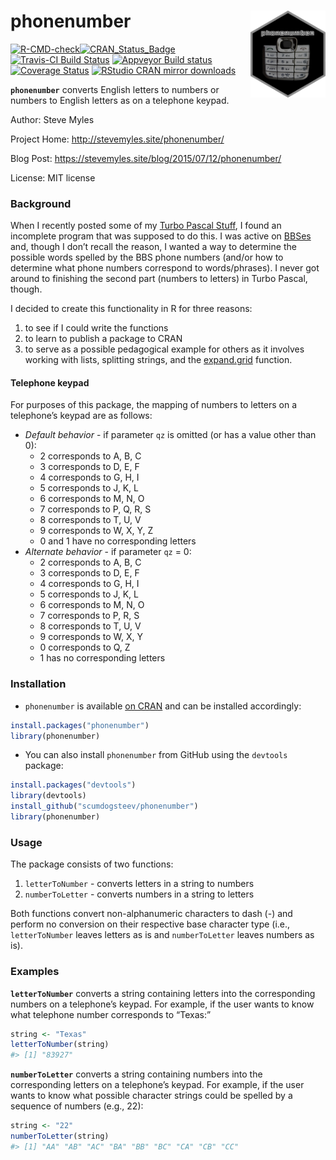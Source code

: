 
<!-- README.md is generated from README.Rmd. Please edit that file -->

# phonenumber <img src="man/figures/logo.png" align="right" height="139" />

<!-- badges: start -->

[![R-CMD-check](https://github.com/scumdogsteev/phonenumber/workflows/R-CMD-check/badge.svg)](https://github.com/scumdogsteev/phonenumber/actions)[![CRAN\_Status\_Badge](http://www.r-pkg.org/badges/version/phonenumber)](http://cran.r-project.org/package=phonenumber)
[![Travis-CI Build
Status](https://travis-ci.org/scumdogsteev/phonenumber.svg?branch=master)](https://travis-ci.org/scumdogsteev/phonenumber)
[![Appveyor Build
status](https://ci.appveyor.com/api/projects/status/f9cm5ixhl4934dck?svg=true)](https://ci.appveyor.com/project/scumdogsteev/phonenumber)
[![Coverage
Status](https://coveralls.io/repos/scumdogsteev/phonenumber/badge.svg?branch=master&service=github)](https://coveralls.io/github/scumdogsteev/phonenumber?branch=master)
[![RStudio CRAN mirror
downloads](http://cranlogs.r-pkg.org/badges/grand-total/phonenumber)](http://cran.rstudio.com/web/packages/phonenumber/index.html)
<!-- badges: end -->

**`phonenumber`** converts English letters to numbers or numbers to
English letters as on a telephone keypad.

Author: Steve Myles

Project Home: <http://stevemyles.site/phonenumber/>

Blog Post: <https://stevemyles.site/blog/2015/07/12/phonenumber/>

License: MIT license

### Background

When I recently posted some of my [Turbo Pascal
Stuff](https://stevemyles.site/blog/2015/06/19/turbo-pascal-stuff/), I
found an incomplete program that was supposed to do this. I was active
on [BBSes](https://en.wikipedia.org/wiki/Bulletin_board_system) and,
though I don’t recall the reason, I wanted a way to determine the
possible words spelled by the BBS phone numbers (and/or how to determine
what phone numbers correspond to words/phrases). I never got around to
finishing the second part (numbers to letters) in Turbo Pascal, though.

I decided to create this functionality in R for three reasons:

1.  to see if I could write the functions
2.  to learn to publish a package to CRAN
3.  to serve as a possible pedagogical example for others as it involves
    working with lists, splitting strings, and the
    [expand.grid](https://stat.ethz.ch/R-manual/R-devel/library/base/html/expand.grid.html)
    function.

#### Telephone keypad

For purposes of this package, the mapping of numbers to letters on a
telephone’s keypad are as follows:

-   *Default behavior* - if parameter `qz` is omitted (or has a value
    other than 0):
    -   2 corresponds to A, B, C
    -   3 corresponds to D, E, F
    -   4 corresponds to G, H, I
    -   5 corresponds to J, K, L
    -   6 corresponds to M, N, O
    -   7 corresponds to P, Q, R, S
    -   8 corresponds to T, U, V
    -   9 corresponds to W, X, Y, Z
    -   0 and 1 have no corresponding letters
-   *Alternate behavior* - if parameter `qz` = 0:
    -   2 corresponds to A, B, C
    -   3 corresponds to D, E, F
    -   4 corresponds to G, H, I
    -   5 corresponds to J, K, L
    -   6 corresponds to M, N, O
    -   7 corresponds to P, R, S
    -   8 corresponds to T, U, V
    -   9 corresponds to W, X, Y
    -   0 corresponds to Q, Z
    -   1 has no corresponding letters

### Installation

-   `phonenumber` is available [on
    CRAN](http://cran.r-project.org/package=phonenumber) and can be
    installed accordingly:

``` r
install.packages("phonenumber")
library(phonenumber)
```

-   You can also install `phonenumber` from GitHub using the `devtools`
    package:

``` r
install.packages("devtools")
library(devtools)
install_github("scumdogsteev/phonenumber")
library(phonenumber)
```

### Usage

The package consists of two functions:

1.  `letterToNumber` - converts letters in a string to numbers
2.  `numberToLetter` - converts numbers in a string to letters

Both functions convert non-alphanumeric characters to dash (-) and
perform no conversion on their respective base character type (i.e.,
`letterToNumber` leaves letters as is and `numberToLetter` leaves
numbers as is).

### Examples

**`letterToNumber`** converts a string containing letters into the
corresponding numbers on a telephone’s keypad. For example, if the user
wants to know what telephone number corresponds to “Texas:”

``` r
string <- "Texas"
letterToNumber(string)
#> [1] "83927"
```

**`numberToLetter`** converts a string containing numbers into the
corresponding letters on a telephone’s keypad. For example, if the user
wants to know what possible character strings could be spelled by a
sequence of numbers (e.g., 22):

``` r
string <- "22"
numberToLetter(string)
#> [1] "AA" "AB" "AC" "BA" "BB" "BC" "CA" "CB" "CC"
```
